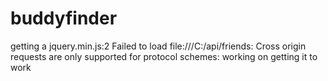 # buddyfinder


getting a jquery.min.js:2 Failed to load file:///C:/api/friends: Cross origin requests are only supported for protocol schemes: 
working on getting it to work 

